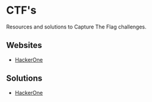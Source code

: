 # CTF's

Resources and solutions to Capture The Flag challenges.

## Websites

- [HackerOne](https://ctf.hacker101.com/)

## Solutions

- [HackerOne](./solutions/hackerone/)
